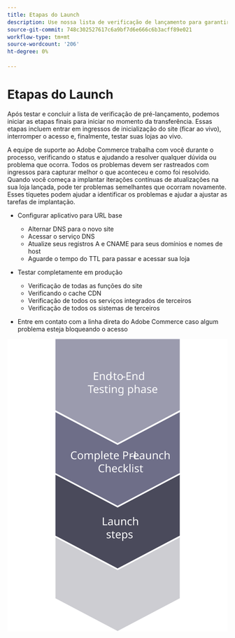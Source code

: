 ```yaml
---
title: Etapas do Launch
description: Use nossa lista de verificação de lançamento para garantir uma implementação sem problemas do site de Comércio de Adobe.
source-git-commit: 748c302527617c6a9bf7d6e666c6b3acff89e021
workflow-type: tm+mt
source-wordcount: '206'
ht-degree: 0%

---
```



# Etapas do Launch

Após testar e concluir a lista de verificação de pré-lançamento, podemos iniciar as etapas finais para iniciar no momento da transferência. Essas etapas incluem entrar em ingressos de inicialização do site (ficar ao vivo), interromper o acesso e, finalmente, testar suas lojas ao vivo.

A equipe de suporte ao Adobe Commerce trabalha com você durante o processo, verificando o status e ajudando a resolver qualquer dúvida ou problema que ocorra. Todos os problemas devem ser rastreados com ingressos para capturar melhor o que aconteceu e como foi resolvido. Quando você começa a implantar iterações contínuas de atualizações na sua loja lançada, pode ter problemas semelhantes que ocorram novamente. Esses tíquetes podem ajudar a identificar os problemas e ajudar a ajustar as tarefas de implantação.

- Configurar aplicativo para URL base
   - Alternar DNS para o novo site
   - Acessar o serviço DNS
   - Atualize seus registros A e CNAME para seus domínios e nomes de host
   - Aguarde o tempo do TTL para passar e acessar sua loja

- Testar completamente em produção
   - Verificação de todas as funções do site
   - Verificando o cache CDN
   - Verificação de todos os serviços integrados de terceiros
   - Verificação de todos os sistemas de terceiros

- Entre em contato com a linha direta do Adobe Commerce caso algum problema esteja bloqueando o acesso

![Diagrama que mostra a fase 3 do processo de lançamento](../../assets/playbooks/launch-steps-3.svg)
